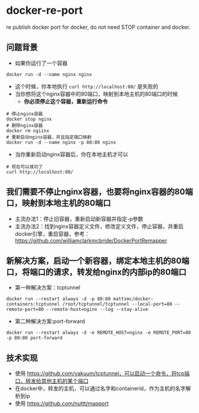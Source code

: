 # docker-re-port
re publish docker port for docker, do not need STOP container and docker.


## 问题背景
- 如果你运行了一个容器
```shell
docker run -d --name nginx nginx
```
- 这个时候，你本地执行 `curl http://localhost:80/` 是失败的
- 当你想将这个nginx容器中的80端口，映射到本地主机的80端口的时候
  - **你必须停止这个容器，重新运行命令**
```shell
# 停止nginx容器
docker stop nginx
# 删除nginx容器
docker rm ngiinx
# 重新启动nginx容器，并且指定端口映射
docker run -d --name nginx -p 80:80 nginx
```
- 当你重新启动nginx容器后，你在本地主机才可以
```shell
# 现在可以成功了
curl http://localhost:80/
```

## 我们需要不停止nginx容器，也要将nginx容器的80端口，映射到本地主机的80端口
- 主流办法1：停止旧容器，重新启动新容器并指定-p参数
- 主流办法2：找到nginx容器定义文件，修改定义文件，停止容器，并重启docker引擎，重启容器，参考：https://github.com/williamclarkmcbride/DockerPortRemapper

## 新解决方案，启动一个新容器，绑定本地主机的80端口，将端口的请求，转发给nginx的内部ip的80端口
- 第一种解决方案：tcptunnel
```shell
docker run --restart always -d -p 80:80 mattsmc/docker-containers:tcptunnel /root/tcptunnel/tcptunnel --local-port=80 --remote-port=80 --remote-host=nginx --log --stay-alive
```
- 第二种解决方案:port-forward
```shell
docker run --restart always -d -e REMOTE_HOST=nginx -e REMOTE_PORT=80 -p 80:80 port-forward
```

## 技术实现
- 使用 https://github.com/vakuum/tcptunnel，可以启动一个命令，将tcp端口，转发给其他主机的某个端口
- 在docker中，转发的主机，可以通过名字和containerid，作为主机的名字解析到ip
- 使用 https://github.com/nuttt/mapport
